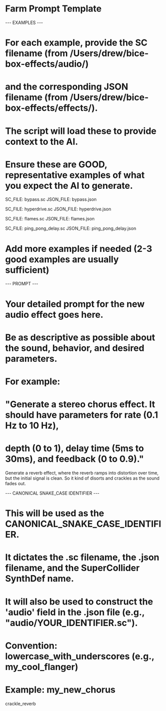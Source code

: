 # Farm Prompt Template

--- EXAMPLES ---
# For each example, provide the SC filename (from /Users/drew/bice-box-effects/audio/)
# and the corresponding JSON filename (from /Users/drew/bice-box-effects/effects/).
# The script will load these to provide context to the AI.
# Ensure these are GOOD, representative examples of what you expect the AI to generate.

SC_FILE: bypass.sc
JSON_FILE: bypass.json

SC_FILE: hyperdrive.sc
JSON_FILE: hyperdrive.json

SC_FILE: flames.sc
JSON_FILE: flames.json

SC_FILE: ping_pong_delay.sc
JSON_FILE: ping_pong_delay.json


# Add more examples if needed (2-3 good examples are usually sufficient)

--- PROMPT ---
# Your detailed prompt for the new audio effect goes here.
# Be as descriptive as possible about the sound, behavior, and desired parameters.
# For example:
# "Generate a stereo chorus effect. It should have parameters for rate (0.1 Hz to 10 Hz),
# depth (0 to 1), delay time (5ms to 30ms), and feedback (0 to 0.9)."

Generate a reverb effect, where the reverb ramps into distortion over time, but the initial signal is clean.  So it kind of disorts and crackles as the sound fades out.

--- CANONICAL SNAKE_CASE IDENTIFIER ---
# This will be used as the CANONICAL_SNAKE_CASE_IDENTIFIER.
# It dictates the .sc filename, the .json filename, and the SuperCollider SynthDef name.
# It will also be used to construct the 'audio' field in the .json file (e.g., "audio/YOUR_IDENTIFIER.sc").
# Convention: lowercase_with_underscores (e.g., my_cool_flanger)
# Example: my_new_chorus
crackle_reverb